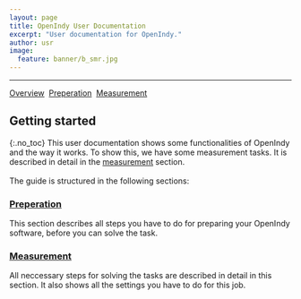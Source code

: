 ```yaml
---
layout: page
title: OpenIndy User Documentation
excerpt: "User documentation for OpenIndy."
author: usr
image:
  feature: banner/b_smr.jpg
---
```



---

<a href="/documentation/docu-usr" class="btn">Overview</a>&nbsp;&nbsp;<a href="/documentation/docu-usr/preperation" class="btn">Preperation</a>&nbsp;&nbsp;<a href="/documentation/docu-usr/measurement" class="btn">Measurement</a>&nbsp;&nbsp;


## Getting started
{:.no_toc}
This user documentation shows some functionalities of OpenIndy and the way it works.
To show this, we have some measurement tasks.
It is described in detail in the [measurement](/documentation/docu-usr/measurement) section.
<br><br>
The guide is structured in the following sections:

### [Preperation](/documentation/docu-usr/preperation)

This section describes all steps you have to do for preparing your OpenIndy software, before you can solve the task.

### [Measurement](/documentation/docu-usr/measurement)

All neccessary steps for solving the tasks are described in detail in this section. It also shows all the settings you have to do for this job.
